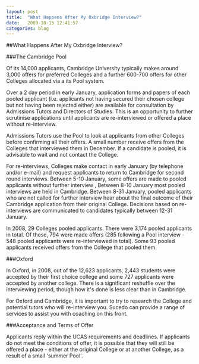 ```yaml
---
layout: post
title:  "What Happens After My Oxbridge Interview?"
date:   2009-10-15 12:41:57
categories: blog
---
```


##What Happens After My Oxbridge Interview?

###The Cambridge Pool

<p>Of its 14,000 applicants, Cambridge University typically makes around 3,000 offers for preferred Colleges and a further 600-700 offers for other Colleges allocated via a its Pool system. </p>
<p>Over a 2 day period in early January, application forms and papers of each pooled applicant (i.e. applicants not having secured their chosen college but not having been rejected either) are available for consultation by Admissions Tutors and Directors of Studies. This is an opportunity to further scrutinise applications until applicants are re-interviewed or offered a place without re-interview. </p>
<p>Admissions Tutors use the Pool to look at applicants from other Colleges before confirming all their offers. A small number receive offers from the Colleges that interviewed them in December.  If a candidate is pooled, it is advisable to wait and not contact the College.</p>
<p>For re-interviews, Colleges make contact in early January (by telephone and/or e-mail) and request applicants to return to Cambridge for second round interviews. Between 5-10 January, some offers are made to pooled applicants without further interview , Between 8-10 January most pooled interviews are held in Cambridge. Between 8-31 January, pooled applicants who are not called for further interview hear about the final outcome of their Cambridge application from their original College. Decisions based on re-interviews are communicated to candidates typically between 12-31 January.</p>
<p>In 2008, 29 Colleges pooled applicants. There were 3,174 pooled applicants in total. Of these, 794 were made offers (285 following a Pool interview -  548 pooled applicants were re-interviewed in total). Some 93 pooled applicants received offers from the College that pooled them.</p>

###Oxford
<p>In Oxford, in 2008, out of the 12,623 applicants, 2,443 students were accepted by their first choice college and some 727 applicants were accepted by another college. There is a significant reshuffle over the interviewing period, though how it's done is less clear than in Cambridge.</p>
<p>For Oxford and Cambridge, it is important to try to research the College and potential tutors who will re-interview you. Sucedo can provide a range of services to assist you with coaching on this front.</p>

###Acceptance and Terms of Offer
<p>Applicants reply within the UCAS requirements and deadlines. If applicants do not meet the conditions of offer, it is possible that they will still be offered a place - either at the original College or at another College, as a result of a small 'summer Pool'.</p>

  
  